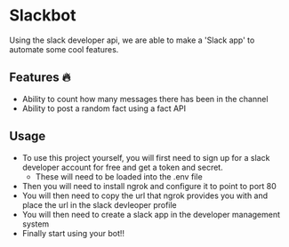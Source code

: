# Slackbot

Using the slack developer api, we are able to make a 'Slack app' to automate some cool features.

## Features 🔥
- Ability to count how many messages there has been in the channel
- Ability to post a random fact using a fact API

## Usage
- To use this project yourself, you will first need to sign up for a slack developer account for free and get a token and secret.
  - These will need to be loaded into the .env file
- Then you will need to install ngrok and configure it to point to port 80
- You will then need to copy the url that ngrok provides you with and place the url in the slack devleoper profile
- You will then need to create a slack app in the developer management system
- Finally start using your bot!!
